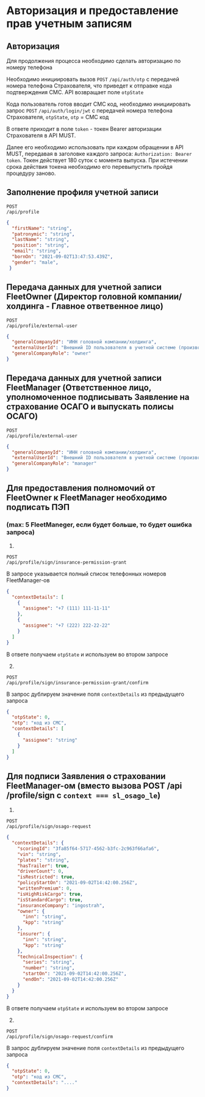 # Авторизация и предоставление прав учетным записям

## Авторизация

Для продолжения процесса необходимо сделать авторизацию по номеру телефона

Необходимо инициировать вызов ```POST``` ```/api/auth/otp``` с передачей номера телефона Страхователя, что приведет к отправке кода подтверждения СМС. API возвращает поле ```otpState```

Кода пользователь готов вводит СМС код, необходимо инициировать запрос ```POST``` ```/api/auth/login/jwt``` с передачей номера телефона Страхователя, ```otpState```, ```otp``` = СМС код

В ответе приходит в поле ```token``` - токен Bearer авторизации Страхователя в API MUST. 

Далее его необходимо использовать при каждом обращении в API MUST, передавая в заголовке каждого запроса: ```Authorization: Bearer token```. Токен действует 180 суток с момента выпуска. При истечении срока действия токена необходимо его перевыпустить пройдя процедуру заново.

## Заполнение профиля учетной записи 

```
POST
​/api​/profile
```

```json
{
  "firstName": "string",
  "patronymic": "string",
  "lastName": "string",
  "position": "string",
  "email": "string",
  "bornOn": "2021-09-02T13:47:53.439Z",
  "gender": "male",
 }
```

## Передача данных для учетной записи FleetOwner (Директор головной компании/холдинга - Главное ответвенное лицо)

```
POST
​/api​/profile​/external-user
```

```json
{
  "generalCompanyId": "ИНН головной компании/холдинга",
  "externalUserId": "Внешний ID пользователя в учетной системе (произвольная значимая строка)",
  "generalCompanyRole": "owner"
}
```

## Передача данных для учетной записи FleetManager (Ответственное лицо, уполномоченное подписывать Заявление на страхование ОСАГО и выпускать полисы ОСАГО)

```
POST
​/api​/profile​/external-user
```

```json
{
  "generalCompanyId": "ИНН головной компании/холдинга",
  "externalUserId": "Внешний ID пользователя в учетной системе (произвольная значимая строка)",
  "generalCompanyRole": "manager"
}
```

## Для предоставления полномочий от FleetOwner к FleetManager необходимо подписать ПЭП

### (max: 5 FleetManeger, если будет больше, то будет ошибка запроса)

1.

```
POST
​/api​/profile​/sign​/insurance-permission-grant
```

В запросе указывается полный список телефонных номеров FleetManager-ов

```json
{
  "contextDetails": [
    {
      "assignee": "+7 (111) 111-11-11"
    },
    {
      "assignee": "+7 (222) 222-22-22"
    }
  ]
}
```

В ответе получаем ```otpState``` и используем во втором запросе

2. 

```
POST
​/api​/profile​/sign​/insurance-permission-grant​/confirm
```

В запрос дублируем значение поля ```contextDetails``` из предыдущего запроса

```json
{
  "otpState": 0,
  "otp": "код из СМС",
  "contextDetails": [
    {
      "assignee": "string"
    }
  ]
}
```

## Для подписи Заявления о страховании FleetManager-ом (вместо вызова POST /api​/profile​/sign с ```context === sl_osago_le```)

1. 

```
POST
​/api​/profile​/sign​/osago-request
```

```json
{
  "contextDetails": {
    "scoringId": "3fa85f64-5717-4562-b3fc-2c963f66afa6",
    "vin": "string",
    "plates": "string",
    "hasTrailer": true,
    "driverCount": 0,
    "isRestricted": true,
    "policyStartOn": "2021-09-02T14:42:00.256Z",
    "writtenPremium": 0,
    "isHighRiskCargo": true,
    "isStandardCargo": true,
    "insuranceCompany": "ingostrah",
    "owner": {
      "inn": "string",
      "kpp": "string"
    },
    "insurer": {
      "inn": "string",
      "kpp": "string"
    },
    "technicalInspection": {
      "series": "string",
      "number": "string",
      "startOn": "2021-09-02T14:42:00.256Z",
      "endOn": "2021-09-02T14:42:00.256Z"
    }
  }
}
```

В ответе получаем ```otpState``` и используем во втором запросе

2. 

```
POST
​/api​/profile​/sign​/osago-request/confirm
```

В запрос дублируем значение поля ```contextDetails``` из предыдущего запроса

```json
{
  "otpState": 0,
  "otp": "код из СМС",
  "contextDetails": "...."
}
```
